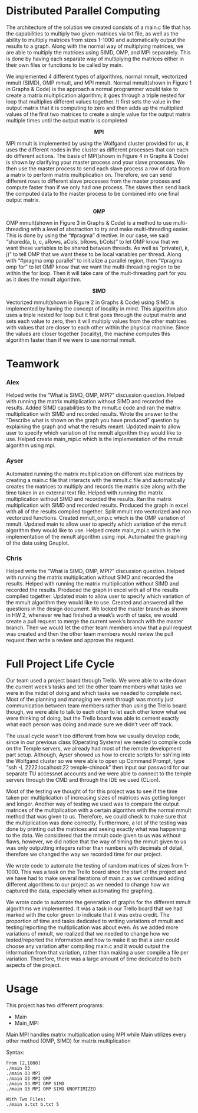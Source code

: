 # Distributed Parallel Computing
The architecture of the solution we created consists of a main.c file that has the capabilities to multiply two given matrices via txt file, as well as the ability to multiply matrices from sizes 1-1000 and automatically output the results to a graph. Along with the normal way of multiplying matrices, we are able to multiply the matrices using SIMD, OMP, and MPI separately. This is done by having each separate way of multiplying the matrices either in their own files or functions to be called by main. 

We implemented 4 different types of algorithms, normal mmult, vectorized mmult (SIMD), OMP mmult, and MPI mmult. Normal mmult(shown in Figure 1 in Graphs & Code) is the approach a normal programmer would take to create a matrix multiplication algorithm; it goes through a triple nested for loop that multiplies different values together. It first sets the value in the output matrix that it is computing to zero and then adds up the multiplied values of the first two matrices to create a single value for the output matrix multiple times until the output matrix is completed

<p align="center">
<b>MPI</b>
</p>
<p>MPI mmult is implemented by using the Wolfgand cluster provided for us, it uses the different nodes in the cluster as different processes that can each do different actions. The basis of MPI(shown in Figure 4 in Graphs & Code) is shown by clarifying your master process and your slave processes. We then use the master process to send each slave process a row of data from a matrix to perform matrix multiplication on. Therefore, we can send different rows to different slave processes from the master process and compute faster than if we only had one process. The slaves then send back the computed data to the master process to be combined into one final output matrix.</p>

<p align="center">
<b>OMP</b>
</p>
<p>OMP mmult(shown in Figure 3 in Graphs & Code) is a method to use multi-threading with a level of abstraction to try and make multi-threading easier. This is done by using the “#pragma” directive. In our case, we said “shared(a, b, c, aRows, aCols, bRows, bCols)” to let OMP know that we want these variables to be shared between threads. As well as “private(i, k, j)” to tell OMP that we want these to be local variables per thread. Along with “#pragma omp parallel” to initialize a parallel region, then “#pragma omp for” to let OMP know that we want the multi-threading region to be within the for loop. Then it will take care of the mult-threading part for you as it does the mmult algorithm.</p>


<p align="center">
<b>SIMD</b>
</p>
<p>Vectorized mmult(shown in Figure 2 in Graphs & Code) using SIMD is implemented by having the concept of locality in mind. This algorithm also uses a triple nested for loop but it first goes through the output matrix and sets each value to zero, then it will multiply values from the other matrices with values that are closer to each other within the physical machine. Since the values are closer together (locality), the machine computes this algorithm faster than if we were to use normal mmult.</p>


# Teamwork
### Alex
Helped write the “What is SIMD, OMP, MPI?” discussion question. Helped with running the matrix multiplication without SIMD and recorded the results. Added SIMD capabilities to the mmult.c code and ran the matrix multiplication with SIMD and recorded results. Wrote the answer to the “Describe what is shown on the graph you have produced” question by explaining the graph and what the results meant. Updated main to allow user to specify which variation of the mmult algorithm they would like to use. Helped create main_mpi.c which is the implementation of the mmult algorithm using mpi. 

### Ayser
Automated running the matrix multiplication on different size matrices by creating a main.c file that interacts with the mmult.c file and automatically creates the matrices to multiply and records the matrix size along with the time taken in an external text file. Helped with running the matrix multiplication without SIMD and recorded the results. Ran the matrix multiplication with SIMD and recorded results. Produced the graph in excel with all of the results compiled together. Split mmult into vectorized and non vectorized functions. Created mmult_omp.c which is the OMP variation of mmult. Updated main to allow user to specify which variation of the mmult algorithm they would like to use. Helped create main_mpi.c which is the implementation of the mmult algorithm using mpi. Automated the graphing of the data using Gnuplot. 

### Chris
Helped write the “What is SIMD, OMP, MPI?” discussion question. Helped with running the matrix multiplication without SIMD and recorded the results. Helped with running the matrix multiplication without SIMD and recorded the results. Produced the graph in excel with all of the results compiled together. Updated main to allow user to specify which variation of the mmult algorithm they would like to use. Created and answered all the questions in the design document.
We locked the master branch as shown in HW 2, whenever we had finished a week’s worth of tasks, we would create a pull request to merge the current week’s branch with the master branch. Then we would let the other team members know that a pull request was created and then the other team members would review the pull request then write a review and approve the request. 

# Full Project Life Cycle
Our team used a project board through Trello. We were able to write down the current week’s tasks and tell the other team members what tasks we were in the midst of doing and which tasks we needed to complete next. Most of the planning and managing we went through was mostly just communication between team members rather than using the Trello board though, we were able to talk to each other to let each other know what we were thinking of doing, but the Trello board was able to cement exactly what each person was doing and made sure we didn’t veer off track.

The usual cycle wasn’t too different from how we usually develop code, since in our previous class (Operating Systems) we needed to compile code on the Temple servers, we already had most of the remote development part setup. Although, Ayser showed us how to create scripts for ssh’ing into the Wolfgand cluster so we were able to open up Command Prompt, type “ssh -L 2222:localhost:22 temple-chinook” then input our password for our separate TU accessnet accounts and we were able to connect to the temple servers through the CMD and through the IDE we used (CLion). 

Most of the testing we thought of for this project was to see if the time taken per multiplication of increasing sizes of matrices was getting longer and longer. Another way of testing we used was to compare the output matrices of the multiplication with a certain algorithm with the normal mmult method that was given to us. Therefore, we could check to make sure that the multiplication was done correctly. Furthermore, a lot of the testing was done by printing out the matrices and seeing exactly what was happening to the data. We considered that the mmult code given to us was without flaws, however, we did notice that the way of timing the mmult given to us was only outputting integers rather than numbers with decimals of detail, therefore we changed the way we recorded time for our project.

We wrote code to automate the testing of random matrices of sizes from 1-1000. This was a task on the Trello board since the start of the project and we have had to make several iterations of main.c as we continued adding different algorithms to our project as we needed to change how we captured the data, especially when automating the graphing. 

We wrote code to automate the generation of graphs for the different mmult algorithms we implemented. It was a task in our Trello board that we had marked with the color green to indicate that it was extra credit.
The proportion of time and tasks dedicated to writing variations of mmult and testing/reporting the multiplication was about even. As we added more variations of mmult, we realized that we needed to change how we tested/reported the information and how to make it so that a user could choose any variation after compiling main.c and it would output the information from that variation, rather than making a user compile a file per variation. Therefore, there was a large amount of time dedicated to both aspects of the project.

# Usage
This project has two different programs:  
* Main
* Main_MPI

Main MPI handles matrix multiplication using MPI while Main utilizes every other method (OMP, SIMD) for matrix multiplication

Syntax:

	From [2,1000]
	./main O3
	./main O3 MPI
	./main O3 MPI OMP
	./main O3 MPI OMP SIMD
	./main O3 MPI OMP SIMD UNOPTIMIZED
	
	With Two Files:
	./main a.txt b.txt 5